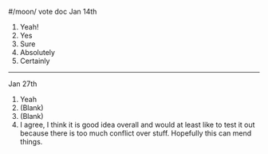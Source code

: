 #/moon/ vote doc
Jan 14th

1. Yeah! 
2. Yes
3. Sure
4. Absolutely
5. Certainly
***
Jan 27th

1. Yeah
2. (Blank)
3. (Blank)
4. I agree, I think it is good idea overall and would at least like to test it out because there is too much conflict over stuff. Hopefully this can mend things.